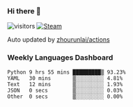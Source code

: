### Hi there 👋

![visitors](https://visitor-badge.glitch.me/badge?page_id=zhourunlai)
[![Steam](https://img.shields.io/badge/dynamic/json?label=Steam&query=%24.data.totalSubs&url=https%3A%2F%2Fapi.spencerwoo.com%2Fsubstats%2F%3Fsource%3DsteamGames%26queryKey%3D76561198285156854&suffix=%20Games&logo=steam&labelColor=134375&color=0b1a37&longCache=true)](http://steamcommunity.com/profiles/76561198285156854)

Auto updated by <a href="https://github.com/zhourunlai/zhourunlai/actions" target="_blank">zhourunlai/actions</a>

### Weekly Languages Dashboard

<!--PART:wakatime-->
```text
Python 9 hrs 55 mins █████████▒ 93.23%
YAML   30 mins       ▒░░░░░░░░░ 4.81%
Text   12 mins       ▒░░░░░░░░░ 1.93%
JSON   0 secs        ▒░░░░░░░░░ 0.03%
Other  0 secs        ▒░░░░░░░░░ 0.00%
```
<!--PART:wakatime-->
